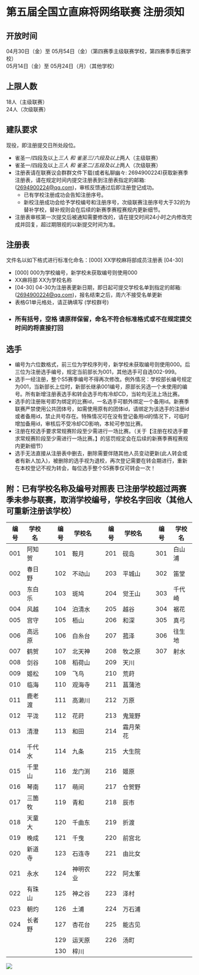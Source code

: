 # 第五届全国立直麻将网络联赛 注册须知  
  
## 开放时间
04月30日（金）至 05月54日（金）（第四赛季主级联赛学校，第四赛季季后赛学校）  
05月14日（金）至 05月24日（月）（其他学校）  
  
## 上限人数
18人（主级联赛）  
24人（次级联赛）  
  
## 建队要求
现役，即注册提交日所处段位。
- 雀圣一/四段及以上*三人 和 雀圣三/六段及以上*两人（主级联赛）
- 雀圣一/四段及以上*三人 和 雀圣二/五段及以上*两人（次级联赛）
- 注册表请在联赛议会群群文件下载(或者私聊幽々: 2694900224)获取新赛季注册表，请在规定时间内提交注册表到注册表指定的邮箱: (2694900224@qq.com)，审核反馈通过后即注册登记成功。
    - 已有学校注册成功会告知注册序号。
    - 新校注册成功会给予学校编号和注册序号，次级联赛注册序号大于32的为替补学校，替补规则会在后续的新赛季赛程赛规内更新细节。
- 注册表审核第一次提交后被通知需要修改的，请在提交时间24小时之内修改完成并回复，超过期限视的以新提交时间为准。
  
## 注册表
文件名以如下格式进行标准化命名：[000] XX学校麻将部成员注册表 [04-30]
- [000] 000为学校编号，新学校未获取编号则使用000
- XX麻将部 XX为学校名称
- [04-30] 04-30为注册表更新日期，即日起可提交学校名单到指定的邮箱: (2694900224@qq.com)，报名结束之后，周六不接受名单更新
- 表格G1单元格处，请正确填写 (学校群号)
- ### 所有括号，空格 请原样保留，命名不符合标准格式或不在规定提交时间的将直接打回
  
## 选手 
- 编号为六位数格式，前三位为学校序列号，新学校未获取编号则使用000。后三位为注册选手编号，规定当前部长为001，其他选手可自选002-999。
- 选手一经注册，整个S5赛季编号不得再次修改。例外情况：学校部长编号规定为001，当新部长上位时，新部长继承001编号，原部长另选一个未使用的编号。所有新增注册表选手和转会选手均有冷却CD，当轮均无法上场比赛。
- 选手的注册账号即为绑定的比赛id，一名选手可额外绑定一个备用id。新赛季联赛严禁使用公共团体号，如需使用原有的团体id，请绑定为该选手的注册id或者备用id，禁止共号存在。特殊情况可在没有登记备用id的情况下，可临时增加备用id，审核后不受冷却CD影响，本轮可参加比赛。
- 注册在校选手要求常规赛阶段至少需进行一场比赛。（关于【注册在校选手要求常规赛阶段至少需进行一场比赛。】的惩罚规定会在后续的新赛季赛程赛规内更新细节）  
- 选手无法直接从注册表中删去，删除需要伴随其他人员变动更新(此人转会或者有新人加入)，被删除的选手视为退校，再次登记需要在转会期进行，重新在本校登记不视为转会，每位选手整个S5赛季仅可转会一次！

## 附：已有学校名称及编号对照表 已注册学校超过两赛季未参与联赛，取消学校编号，学校名字回收（其他人可重新注册该学校）

编号|学校名||编号|学校名||编号|学校名||编号|学校名
-|-|-|-|-|-|-|-|-|-|-
001|阿知贺||101|鞍月||201|砚岛||301|白山浦
002|春日野||102|不动山||203|平城山||302|笛堂
003|东白乐||103|斑鸠||204|觉王山||303|千代崎
004|风越||104|泊清水||205|越谷||304|裾花
005|宫守||105|栢山||206|和深||305|真弓
006|高远原||106|白糸台||207|菰泽||306|往生地
007|鹤贺||107|北天神||208|牧之原||307|射水
008|剑谷||108|稻荷山||209|天川|||
009|姬松||109|飞鸟||210|荒莳|||
010|临海||110|观海寺||211|菖蒲池|||
011|鹿老渡||111|高濑川||212|万原|||
012|平泷||112|花莳||213|鬼笼野|||
013|清澄||113|和田||214|霜月荣花|||
014|千代水||114|九条||215|大生院|||
015|千里山||116|龙门渕||216|姬原|||
016|琴南||117|萌间||217|仓贺野|||
017|三箇牧||119|青和||218|辰市|||
018|天童大||120|千曲东||219|折渡|||
019|晚成||121|千曳||220|前宫北|||
020|新道寺||123|石连寺||221|由比女|||
021|永水||124|神明农业||222|阿太峯|||
022|有珠山||125|神之谷||223|泽村|||
023|朝灼||126|土浦||224|万石浦|||
024|长者野||127|杏花台||225|能古见|||
||||129|运天原||226|汤町|||
||||130|梓川

![](https://www.z4a.net/images/2020/02/08/u.png)
